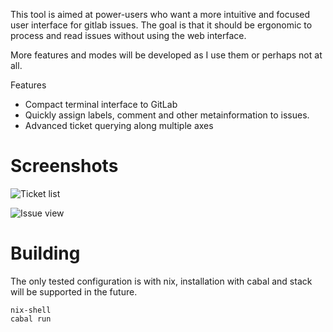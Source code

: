 This tool is aimed at power-users who want a more intuitive and focused
user interface for gitlab issues. The goal is that it should be ergonomic to
process and read issues without using the web interface.

More features and modes will be developed as I use them or perhaps not at all.

Features

* Compact terminal interface to GitLab
* Quickly assign labels, comment and other metainformation to issues.
* Advanced ticket querying along multiple axes

# Screenshots

![Ticket list](https://i.imgur.com/16U6sqi.png)

![Issue view](https://i.imgur.com/p10H3am.png)

# Building

The only tested configuration is with nix, installation with cabal and stack
will be supported in the future.

```
nix-shell
cabal run
```

